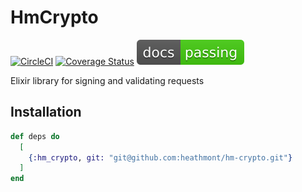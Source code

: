 # HmCrypto

[![CircleCI](https://circleci.com/gh/heathmont/hm-crypto.svg?style=shield&circle-token=c1b594b3ee6dadc82c44d0c0e6d68db18230e324)](https://circleci.com/gh/heathmont/hm-crypto)
[![Coverage Status](https://coveralls.io/repos/github/heathmont/hm-crypto/badge.svg?branch=refactor&t=PT2nwF)](https://coveralls.io/github/heathmont/hm-crypto?branch=refactor)
[![Documentation](https://raw.githubusercontent.com/tim2CF/static-asserts/master/documentation-passing.svg?sanitize=true)](https://coingaming.atlassian.net/wiki/pages/viewpageattachments.action?pageId=234193215&metadataLink=true)

Elixir library for signing and validating requests

## Installation

```elixir
def deps do
  [
    {:hm_crypto, git: "git@github.com:heathmont/hm-crypto.git"}
  ]
end
```
